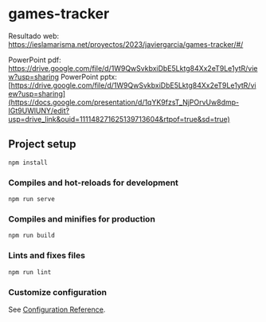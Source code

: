 # games-tracker
Resultado web: https://ieslamarisma.net/proyectos/2023/javiergarcia/games-tracker/#/

PowerPoint pdf: https://drive.google.com/file/d/1W9QwSvkbxiDbE5Lktg84Xx2eT9Le1ytR/view?usp=sharing
PowerPoint pptx: [https://drive.google.com/file/d/1W9QwSvkbxiDbE5Lktg84Xx2eT9Le1ytR/view?usp=sharing](https://docs.google.com/presentation/d/1qYK9fzsT_NjPOrvUw8dmp-IGt9UWlUNY/edit?usp=drive_link&ouid=111148271625139713604&rtpof=true&sd=true)


## Project setup
```
npm install
```

### Compiles and hot-reloads for development
```
npm run serve
```

### Compiles and minifies for production
```
npm run build
```

### Lints and fixes files
```
npm run lint
```

### Customize configuration
See [Configuration Reference](https://cli.vuejs.org/config/).
